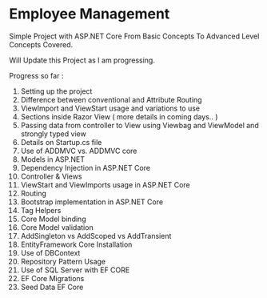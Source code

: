 # Employee Management
Simple Project with ASP.NET Core From Basic Concepts To Advanced Level Concepts Covered.

Will Update this Project as I am progressing.

Progress so far :

1. Setting up the project
2. Difference between conventional and Attribute Routing
3. ViewImport and ViewStart usage and variations to use
4. Sections inside Razor View ( more details in coming days.. )
5. Passing data from controller to View using Viewbag and ViewModel and strongly typed view
6. Details on Startup.cs file
7. Use of ADDMVC vs. ADDMVC core
8. Models in ASP.NET
9. Dependency Injection in ASP.NET Core
10. Controller & Views
11. ViewStart and ViewImports usage in ASP.NET Core
12. Routing 
13. Bootstrap implementation in ASP.NET Core
14. Tag Helpers
15. Core Model binding
16. Core Model validation
17. AddSingleton vs AddScoped vs AddTransient
18. EntityFramework Core Installation 
19. Use of DBContext
20. Repository Pattern Usage 
21. Use of SQL Server with EF CORE
22. EF Core Migrations 
23. Seed Data EF Core




